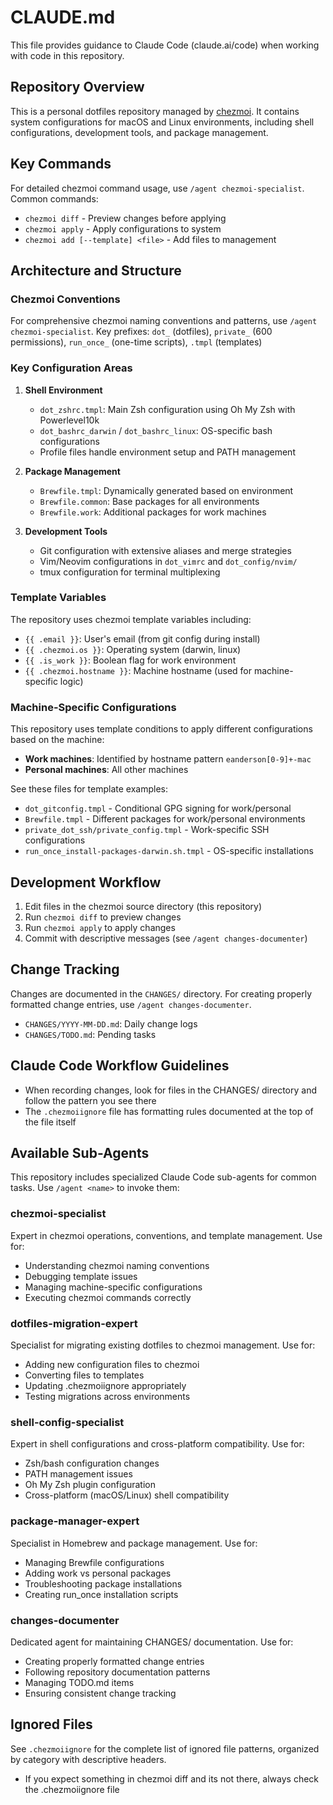 # CLAUDE.md

This file provides guidance to Claude Code (claude.ai/code) when working with code in this repository.

## Repository Overview

This is a personal dotfiles repository managed by [chezmoi](https://chezmoi.io/). It contains system configurations for macOS and Linux environments, including shell configurations, development tools, and package management.

## Key Commands

For detailed chezmoi command usage, use `/agent chezmoi-specialist`. Common commands:
- `chezmoi diff` - Preview changes before applying
- `chezmoi apply` - Apply configurations to system
- `chezmoi add [--template] <file>` - Add files to management

## Architecture and Structure

### Chezmoi Conventions

For comprehensive chezmoi naming conventions and patterns, use `/agent chezmoi-specialist`.
Key prefixes: `dot_` (dotfiles), `private_` (600 permissions), `run_once_` (one-time scripts), `.tmpl` (templates)

### Key Configuration Areas

1. **Shell Environment**
   - `dot_zshrc.tmpl`: Main Zsh configuration using Oh My Zsh with Powerlevel10k
   - `dot_bashrc_darwin` / `dot_bashrc_linux`: OS-specific bash configurations
   - Profile files handle environment setup and PATH management

2. **Package Management**
   - `Brewfile.tmpl`: Dynamically generated based on environment
   - `Brewfile.common`: Base packages for all environments
   - `Brewfile.work`: Additional packages for work machines

3. **Development Tools**
   - Git configuration with extensive aliases and merge strategies
   - Vim/Neovim configurations in `dot_vimrc` and `dot_config/nvim/`
   - tmux configuration for terminal multiplexing

### Template Variables

The repository uses chezmoi template variables including:

- `{{ .email }}`: User's email (from git config during install)
- `{{ .chezmoi.os }}`: Operating system (darwin, linux)
- `{{ .is_work }}`: Boolean flag for work environment
- `{{ .chezmoi.hostname }}`: Machine hostname (used for machine-specific logic)

### Machine-Specific Configurations

This repository uses template conditions to apply different configurations based on the machine:

- **Work machines**: Identified by hostname pattern `eanderson[0-9]+-mac`
- **Personal machines**: All other machines

See these files for template examples:
- `dot_gitconfig.tmpl` - Conditional GPG signing for work/personal
- `Brewfile.tmpl` - Different packages for work/personal environments
- `private_dot_ssh/private_config.tmpl` - Work-specific SSH configurations
- `run_once_install-packages-darwin.sh.tmpl` - OS-specific installations

## Development Workflow

1. Edit files in the chezmoi source directory (this repository)
2. Run `chezmoi diff` to preview changes
3. Run `chezmoi apply` to apply changes
4. Commit with descriptive messages (see `/agent changes-documenter`)


## Change Tracking

Changes are documented in the `CHANGES/` directory. For creating properly formatted change entries, use `/agent changes-documenter`.

- `CHANGES/YYYY-MM-DD.md`: Daily change logs
- `CHANGES/TODO.md`: Pending tasks

## Claude Code Workflow Guidelines

- When recording changes, look for files in the CHANGES/ directory and follow the pattern you see there
- The `.chezmoiignore` file has formatting rules documented at the top of the file itself

## Available Sub-Agents

This repository includes specialized Claude Code sub-agents for common tasks. Use `/agent <name>` to invoke them:

### chezmoi-specialist
Expert in chezmoi operations, conventions, and template management. Use for:
- Understanding chezmoi naming conventions
- Debugging template issues
- Managing machine-specific configurations
- Executing chezmoi commands correctly

### dotfiles-migration-expert  
Specialist for migrating existing dotfiles to chezmoi management. Use for:
- Adding new configuration files to chezmoi
- Converting files to templates
- Updating .chezmoiignore appropriately
- Testing migrations across environments

### shell-config-specialist
Expert in shell configurations and cross-platform compatibility. Use for:
- Zsh/bash configuration changes
- PATH management issues
- Oh My Zsh plugin configuration
- Cross-platform (macOS/Linux) shell compatibility

### package-manager-expert
Specialist in Homebrew and package management. Use for:
- Managing Brewfile configurations
- Adding work vs personal packages
- Troubleshooting package installations
- Creating run_once installation scripts

### changes-documenter
Dedicated agent for maintaining CHANGES/ documentation. Use for:
- Creating properly formatted change entries
- Following repository documentation patterns
- Managing TODO.md items
- Ensuring consistent change tracking

## Ignored Files

See `.chezmoiignore` for the complete list of ignored file patterns, organized by category with descriptive headers.
- If you expect something in chezmoi diff and its not there, always check the .chezmoiignore file